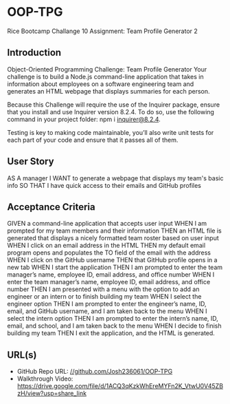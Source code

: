 # OOP-TPG
Rice Bootcamp Challange 10 Assignment: Team Profile Generator 2


## Introduction
Object-Oriented Programming Challenge: Team Profile Generator Your challenge is to build a Node.js command-line application that takes in information about employees on a software engineering team and generates an HTML webpage that displays summaries for each person.

Because this Challenge will require the use of the Inquirer package, ensure that you install and use Inquirer version 8.2.4. To do so, use the following command in your project folder: npm i inquirer@8.2.4.

Testing is key to making code maintainable, you’ll also write unit tests for each part of your code and ensure that it passes all of them.

## User Story
AS A manager I WANT to generate a webpage that displays my team's basic info SO THAT I have quick access to their emails and GitHub profiles

## Acceptance Criteria
GIVEN a command-line application that accepts user input WHEN I am prompted for my team members and their information THEN an HTML file is generated that displays a nicely formatted team roster based on user input WHEN I click on an email address in the HTML THEN my default email program opens and populates the TO field of the email with the address WHEN I click on the GitHub username THEN that GitHub profile opens in a new tab WHEN I start the application THEN I am prompted to enter the team manager’s name, employee ID, email address, and office number WHEN I enter the team manager’s name, employee ID, email address, and office number THEN I am presented with a menu with the option to add an engineer or an intern or to finish building my team WHEN I select the engineer option THEN I am prompted to enter the engineer’s name, ID, email, and GitHub username, and I am taken back to the menu WHEN I select the intern option THEN I am prompted to enter the intern’s name, ID, email, and school, and I am taken back to the menu WHEN I decide to finish building my team THEN I exit the application, and the HTML is generated.


## URL(s)
* GitHub Repo URL: [//github.com/Josh236061/OOP-TPG](https://github.com/Josh236061/OOP-TPG)
* Walkthrough Video: https://drive.google.com/file/d/1ACQ3qKzkWhEreMYFn2K_VtwU0V45ZBzH/view?usp=share_link
